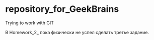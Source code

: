 # repository_for_GeekBrains
Trying to work with GIT

В Homework_2_ пока физически не успел сделать третье задание.